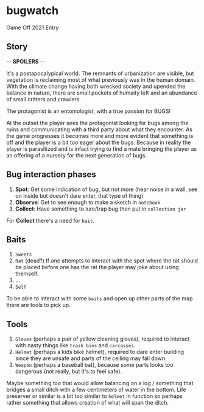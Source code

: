 # bugwatch
Game Off 2021 Entry

## Story

-- **SPOILERS** --

It's a postapocalypical world. The remnants of urbanization are visible, but vegetation is reclaiming most of what previously was in the human domain.
With the climate change having both wrecked society and upended the balance in nature, there are small pockets of humaity left and an abundance of small critters and crawlers.

The protagonist is an entomologist, with a true passion for BUGS!

At the outset the player sees the protagonist looking for bugs among the ruins and communicating with a third party about what they encounter.
As the game progresses it becomes more and more evident that something is off and the player is a bit too eager about the bugs.
Because in reality the player is parasitized and is infact trying to find a mate bringing the player as an offering of a nursery for the next generation of bugs.

## Bug interaction phases

1. **Spot**: Get some indication of bug, but not more (hear noise in a wall, see on inside but doesn't dare enter, that type of thing)
2. **Observe**: Get to see enough to make a sketch in `notebook`
3. **Collect**: Have something to lure/trap bug then put in `collection jar`

For **Collect** there's a need for `bait`.

## Baits

1. `Sweets`
2. `Rat` (dead?) If one attempts to interact with the spot where the rat should be placed before one has the rat the player may joke about using themself.
3. ...
4. `Self`

To be able to interact with some `baits` and open up other parts of the map there are tools to pick up.

## Tools

1. `Gloves` (perhaps a pair of yellow cleaning gloves), required to interact with nasty things like `trash bins` and `carcasses`.
2. `Helmet` (perhaps a kids bike helmet), required to dare enter building since they are unsafe and parts of the ceiling may fall down.
3. `Weapon` (perhaps a baseball bat), because some parts looks too dangerous (not really, but it's to feel safe).

Maybe something too that would allow balancing on a log / something that bridges a small ditch with a few centimeters of water in the bottom. Life preserver or similar is a bit too similar to `helmet` in function so perhaps rather something that allows creation of what will span the ditch.
